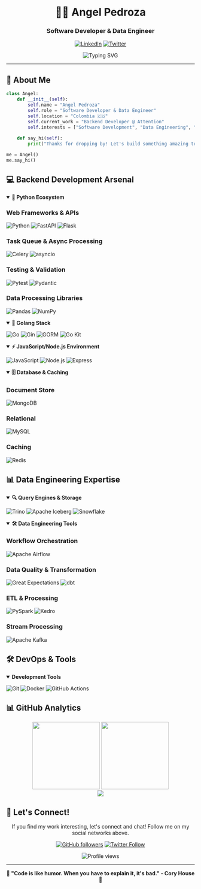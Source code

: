 <div align="center">

# 👨‍💻 Angel Pedroza
### Software Developer & Data Engineer

[![LinkedIn](https://img.shields.io/badge/Connect_on_LinkedIn-%230077B5.svg?&style=for-the-badge&logo=linkedin&logoColor=white)](https://www.linkedin.com/in/angel-pedroza/)
[![Twitter](https://img.shields.io/badge/Follow_on_Twitter-1DA1F2?style=for-the-badge&logo=twitter&logoColor=white)](https://twitter.com/AngelPe67860063)

<img src="https://readme-typing-svg.herokuapp.com?font=Fira+Code&pause=1000&color=2E97E9&center=true&vCenter=true&width=435&lines=Software+Developer;Data+Engineer;Open+Source+Enthusiast" alt="Typing SVG" />

---

</div>

## 🚀 About Me

```python
class Angel:
    def __init__(self):
        self.name = "Angel Pedroza"
        self.role = "Software Developer & Data Engineer"
        self.location = "Colombia 🇨🇴"
        self.current_work = "Backend Developer @ Attention"
        self.interests = ["Software Development", "Data Engineering", "Open Source"]
        
    def say_hi(self):
        print("Thanks for dropping by! Let's build something amazing together!")

me = Angel()
me.say_hi()
```

## 💻 Backend Development Arsenal

<details open>
<summary><b>🐍 Python Ecosystem</b></summary>

### Web Frameworks & APIs
![Python](https://img.shields.io/badge/Python-%233776AB.svg?style=for-the-badge&logo=python&logoColor=white)
![FastAPI](https://img.shields.io/badge/FastAPI-009688?style=for-the-badge&logo=fastapi&logoColor=white)
![Flask](https://img.shields.io/badge/Flask-000000?style=for-the-badge&logo=flask&logoColor=white)

### Task Queue & Async Processing
![Celery](https://img.shields.io/badge/Celery-37814A?style=for-the-badge&logo=celery&logoColor=white)
![asyncio](https://img.shields.io/badge/asyncio-%23000000.svg?style=for-the-badge&logo=python&logoColor=white)

### Testing & Validation
![Pytest](https://img.shields.io/badge/Pytest-0A9EDC?style=for-the-badge&logo=pytest&logoColor=white)
![Pydantic](https://img.shields.io/badge/Pydantic-E92063?style=for-the-badge&logo=pydantic&logoColor=white)

### Data Processing Libraries
![Pandas](https://img.shields.io/badge/pandas-%23150458.svg?style=for-the-badge&logo=pandas&logoColor=white)
![NumPy](https://img.shields.io/badge/NumPy-%23013243.svg?style=for-the-badge&logo=numpy&logoColor=white)
</details>

<details open>
<summary><b>🦦 Golang Stack</b></summary>

![Go](https://img.shields.io/badge/Go-%2300ADD8.svg?style=for-the-badge&logo=go&logoColor=white)
![Gin](https://img.shields.io/badge/Gin-00ADD8?style=for-the-badge&logo=go&logoColor=white)
![GORM](https://img.shields.io/badge/GORM-00ADD8?style=for-the-badge&logo=go&logoColor=white)
![Go Kit](https://img.shields.io/badge/Go_Kit-00ADD8?style=for-the-badge&logo=go&logoColor=white)
</details>

<details open>
<summary><b>⚡ JavaScript/Node.js Environment</b></summary>

![JavaScript](https://img.shields.io/badge/JavaScript-F7DF1E?style=for-the-badge&logo=javascript&logoColor=black)
![Node.js](https://img.shields.io/badge/Node.js-339933?style=for-the-badge&logo=nodedotjs&logoColor=white)
![Express](https://img.shields.io/badge/Express.js-404D59?style=for-the-badge&logo=express&logoColor=white)
</details>

<details open>
<summary><b>🗄️ Database & Caching</b></summary>

### Document Store
![MongoDB](https://img.shields.io/badge/MongoDB-%234ea94b.svg?style=for-the-badge&logo=mongodb&logoColor=white)

### Relational
![MySQL](https://img.shields.io/badge/MySQL-%2300f.svg?style=for-the-badge&logo=mysql&logoColor=white)

### Caching
![Redis](https://img.shields.io/badge/Redis-%23DC382D.svg?style=for-the-badge&logo=redis&logoColor=white)
</details>

## 📊 Data Engineering Expertise

<details open>
<summary><b>🔍 Query Engines & Storage</b></summary>

![Trino](https://img.shields.io/badge/Trino-DD00A1?style=for-the-badge&logo=trino&logoColor=white)
![Apache Iceberg](https://img.shields.io/badge/Apache_Iceberg-4A154B?style=for-the-badge&logo=apache&logoColor=white)
![Snowflake](https://img.shields.io/badge/Snowflake-29B5E8?style=for-the-badge&logo=snowflake&logoColor=white)
</details>

<details open>
<summary><b>🛠️ Data Engineering Tools</b></summary>

### Workflow Orchestration
![Apache Airflow](https://img.shields.io/badge/Apache%20Airflow-017CEE?style=for-the-badge&logo=apache%20airflow&logoColor=white)

### Data Quality & Transformation
![Great Expectations](https://img.shields.io/badge/Great_Expectations-FF6B6B?style=for-the-badge&logo=python&logoColor=white)
![dbt](https://img.shields.io/badge/dbt-FF694B?style=for-the-badge&logo=dbt&logoColor=white)

### ETL & Processing
![PySpark](https://img.shields.io/badge/PySpark-E25A1C?style=for-the-badge&logo=apache-spark&logoColor=white)
![Kedro](https://img.shields.io/badge/Kedro-FCA17D?style=for-the-badge&logo=python&logoColor=white)

### Stream Processing
![Apache Kafka](https://img.shields.io/badge/Apache%20Kafka-231F20?style=for-the-badge&logo=apache-kafka&logoColor=white)
</details>

## 🛠️ DevOps & Tools

<details open>
<summary><b>Development Tools</b></summary>

![Git](https://img.shields.io/badge/Git-%23F05032.svg?style=for-the-badge&logo=git&logoColor=white)
![Docker](https://img.shields.io/badge/Docker-%232496ED.svg?style=for-the-badge&logo=docker&logoColor=white)
![GitHub Actions](https://img.shields.io/badge/GitHub%20Actions-%232088FF.svg?style=for-the-badge&logo=github-actions&logoColor=white)
</details>

## 📊 GitHub Analytics

<div align="center">
  <img height="180em" src="https://github-readme-stats.vercel.app/api?username=AngelPedroza&show_icons=true&theme=tokyonight&include_all_commits=true&count_private=true"/>
  <img height="180em" src="https://github-readme-stats.vercel.app/api/top-langs/?username=AngelPedroza&layout=compact&langs_count=8&theme=tokyonight"/>
</div>

<div align="center">
  <img src="https://github-profile-trophy.vercel.app/?username=AngelPedroza&theme=tokyonight&column=5" />
</div>

## 🤝 Let's Connect!

<div align="center">

If you find my work interesting, let's connect and chat! Follow me on my social networks above.

[![GitHub followers](https://img.shields.io/github/followers/AngelPedroza?style=social)](https://github.com/AngelPedroza)
[![Twitter Follow](https://img.shields.io/twitter/follow/AngelPe67860063?style=social)](https://twitter.com/AngelPe67860063)

<img src="https://komarev.com/ghpvc/?username=AngelPedroza&color=blue&style=flat-square" alt="Profile views" />

</div>

---

<div align="center">
  <b>🌟 "Code is like humor. When you have to explain it, it's bad." - Cory House 🌟</b>
</div>

